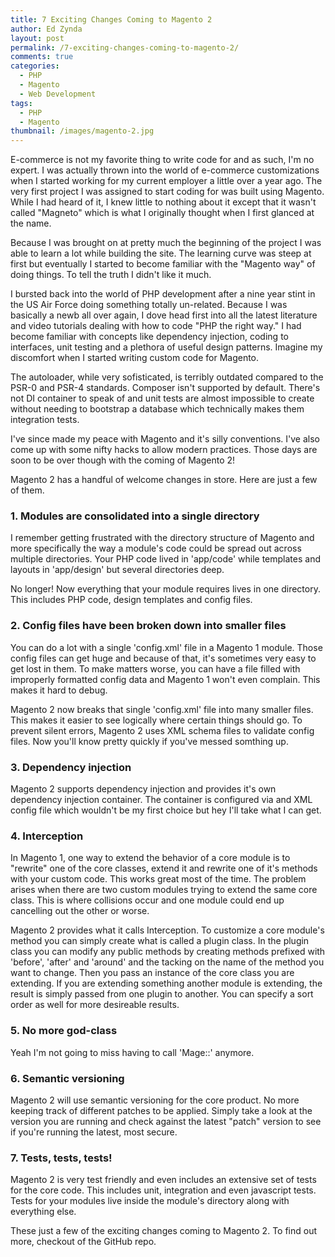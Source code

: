 ```yaml
---
title: 7 Exciting Changes Coming to Magento 2
author: Ed Zynda
layout: post
permalink: /7-exciting-changes-coming-to-magento-2/
comments: true
categories:
  - PHP
  - Magento
  - Web Development
tags:
  - PHP
  - Magento
thumbnail: /images/magento-2.jpg
---
```

E-commerce is not my favorite thing to write code for and as such, I'm no expert. I was actually thrown into the world of e-commerce customizations when I started working for my current employer a little over a year ago. The very first project I was assigned to start coding for was built using Magento. While I had heard of it, I knew little to nothing about it except that it wasn't called "Magneto" which is what I originally thought when I first glanced at the name.

Because I was brought on at pretty much the beginning of the project I was able to learn a lot while building the site. The learning curve was steep at first but eventually I started to become familiar with the "Magento way" of doing things. To tell the truth I didn't like it much.

I bursted back into the world of PHP development after a nine year stint in the US Air Force doing something totally un-related. Because I was basically a newb all over again, I dove head first into all the latest literature and video tutorials dealing with how to code "PHP the right way." I had become familiar with concepts like dependency injection, coding to interfaces, unit testing and a plethora of useful design patterns. Imagine my discomfort when I started writing custom code for Magento.

The autoloader, while very sofisticated, is terribly outdated compared to the PSR-0 and PSR-4 standards. Composer isn't supported by default. There's not DI container to speak of and unit tests are almost impossible to create without needing to bootstrap a database which technically makes them integration tests.

I've since made my peace with Magento and it's silly conventions. I've also come up with some nifty hacks to allow modern practices. Those days are soon to be over though with the coming of Magento 2!

Magento 2 has a handful of welcome changes in store. Here are just a few of them.

### 1. Modules are consolidated into a single directory
I remember getting frustrated with the directory structure of Magento and more specifically the way a module's code could be spread out across multiple directories. Your PHP code lived in 'app/code' while templates and layouts in 'app/design' but several directories deep. 

No longer! Now everything that your module requires lives in one directory. This includes PHP code, design templates and config files.

### 2. Config files have been broken down into smaller files
You can do a lot with a single 'config.xml' file in a Magento 1 module. Those config files can get huge and because of that, it's sometimes very easy to get lost in them. To make matters worse, you can have a file filled with improperly formatted config data and Magento 1 won't even complain. This makes it hard to debug. 

Magento 2 now breaks that single 'config.xml' file into many smaller files. This makes it easier to see logically where certain things should go. To prevent silent errors, Magento 2 uses XML schema files to validate config files. Now you'll know pretty quickly if you've messed somthing up.

### 3. Dependency injection
Magento 2 supports dependency injection and provides it's own dependency injection container. The container is configured via and XML config file which wouldn't be my first choice but hey I'll take what I can get.

### 4. Interception
In Magento 1, one way to extend the behavior of a core module is to "rewrite" one of the core classes, extend it and rewrite one of it's methods with your custom code. This works great most of the time. The problem arises when there are two custom modules trying to extend the same core class. This is where collisions occur and one module could end up cancelling out the other or worse.

Magento 2 provides what it calls Interception. To customize a core module's method you can simply create what is called a plugin class. In the plugin class you can modify any public methods by creating methods prefixed with 'before', 'after' and 'around' and the tacking on the name of the method you want to change. Then you pass an instance of the core class you are extending. If you are extending something another module is extending, the result is simply passed from one plugin to another. You can specify a sort order as well for more desireable results.

### 5. No more god-class
Yeah I'm not going to miss having to call 'Mage::<whatever>' anymore.

### 6. Semantic versioning
Magento 2 will use semantic versioning for the core product. No more keeping track of different patches to be applied. Simply take a look at the version you are running and check against the latest "patch" version to see if you're running the latest, most secure.

### 7. Tests, tests, tests!
Magento 2 is very test friendly and even includes an extensive set of tests for the core code. This includes unit, integration and even javascript tests. Tests for your modules live inside the module's directory along with everything else.

These just a few of the exciting changes coming to Magento 2. To find out more, checkout of the GitHub repo.
